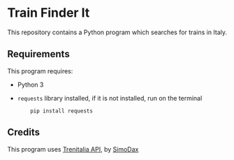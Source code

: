 # Train Finder It

This repository contains a Python program which searches for trains in Italy.

## Requirements

This program requires:

- Python 3
- ```requests``` library installed, if it is not installed, run on the terminal

    ```
        pip install requests
    ```

## Credits

This program uses [Trenitalia API][Trenitalia-API], by [SimoDax][SimoDax]


[Trenitalia-API]: https://github.com/SimoDax/Trenitalia-API/wiki/API-Trenitalia---lefrecce.it
[SimoDax]: https://github.com/SimoDax/
